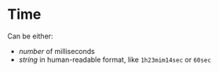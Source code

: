 # Time

Can be either:

- _number_ of milliseconds
- _string_ in human-readable format, like `1h23mim14sec` or `60sec`
